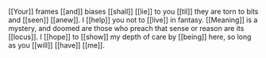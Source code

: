 [[Your]] frames [[and]] biases [[shall]] [[lie]] to you [[til]] they are torn to bits and [[seen]] [[anew]]. I [[help]] you not to [[live]] in fantasy. [[Meaning]] is a mystery, and doomed are those who preach that sense or reason are its [[locus]]. I [[hope]] to [[show]] my depth of care by [[being]] here, so long as you [[will]] [[have]] [[me]].